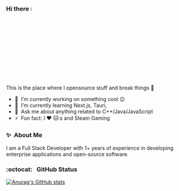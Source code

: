 ### Hi there <a href="https://www.gautamkrishnar.com/"><img src="https://media.giphy.com/media/hvRJCLFzcasrR4ia7z/giphy.gif" width="5%"></a>
This is the place where I opensource stuff and break things :rofl:

- 🔭 &nbsp;I’m currently working on something cool :wink:
- 🌱 &nbsp;I’m currently learning Next.js, Tauri,
- 💬 &nbsp;Ask me about anything related to C++/Java/JavaScript
- ⚡ &nbsp;Fun fact: I :heart: 🐱:s and Steam Gaming

### ✨&nbsp; About Me

I am a Full Stack Developer with 1+ years of experience in developing enterprise applications and open-source software.

###  :octocat: &nbsp; GitHub Status
[![Anurag's GitHub stats](https://github-readme-stats.vercel.app/api?username=1917NW&show_icons=true&theme=merko)](https://github.com/anuraghazra/github-readme-stats)



